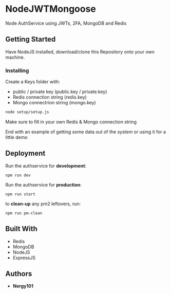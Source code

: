 # NodeJWTMongoose

Node AuthService using JWTs, 2FA, MongoDB and Redis

## Getting Started

Have NodeJS installed, download/clone this Repository onto your own machine.

### Installing

Create a Keys folder with:
* public / private key (public.key / private.key)
* Redis connection string (redis.key)
* Mongo connectrion string (mongo.key)

```bash
node setup/setup.js
```
Make sure to fill in your own Redis & Mongo connection string

End with an example of getting some data out of the system or using it for a little demo

## Deployment

Run the authservice for **development**:

```
npm run dev
```

Run the authservice for **production**:

```
npm run start
```

to **clean-up** any pm2 leftovers, run:
```
npm run pm-clean
```

## Built With

* Redis
* MongoDB
* NodeJS
* ExpressJS
  
## Authors

* **Nergy101**
